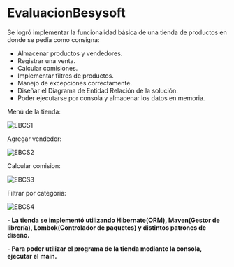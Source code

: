 # EvaluacionBesysoft

Se logró implementar la funcionalidad básica de una tienda de productos en donde se pedía como consigna: 
- Almacenar productos y vendedores.
- Registrar una venta.
- Calcular comisiones.
- Implementar filtros de productos.
- Manejo de excepciones correctamente.
- Diseñar el Diagrama de Entidad Relación de la solución.
- Poder ejecutarse por consola y almacenar los datos en memoria.

Menú de la tienda:

![EBCS1](https://user-images.githubusercontent.com/39970358/113797650-0f882a00-9728-11eb-9cfb-c670298b5211.png)


Agregar vendedor:

![EBCS2](https://user-images.githubusercontent.com/39970358/113797796-570eb600-9728-11eb-913f-130e26eec8b3.png)


Calcular comision:


![EBCS3](https://user-images.githubusercontent.com/39970358/113797830-6857c280-9728-11eb-8d2f-c0a8b55a3e39.png)


Filtrar por categoria:


![EBCS4](https://user-images.githubusercontent.com/39970358/113797873-76a5de80-9728-11eb-8a40-4a98376f93a4.png)


**- La tienda se implementó utilizando Hibernate(ORM), Maven(Gestor de librería), Lombok(Controlador de paquetes) y distintos patrones de diseño.**


**- Para poder utilizar el programa de la tienda mediante la consola, ejecutar el main.**



